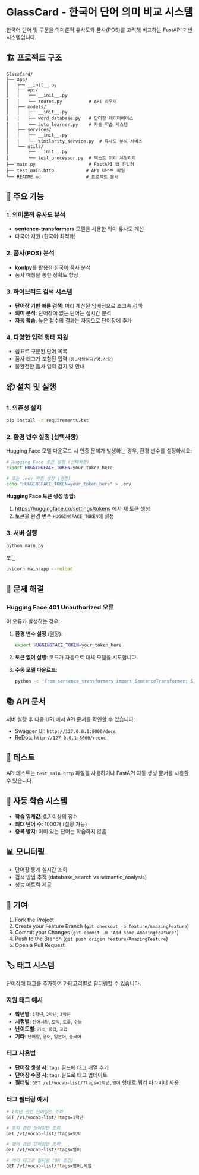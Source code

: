 # GlassCard - 한국어 단어 의미 비교 시스템

한국어 단어 및 구문을 의미론적 유사도와 품사(POS)를 고려해 비교하는 FastAPI 기반 시스템입니다.

## 🏗️ 프로젝트 구조

```
GlassCard/
├── app/
│   ├── __init__.py
│   ├── api/
│   │   ├── __init__.py
│   │   └── routes.py          # API 라우터
│   ├── models/
│   │   ├── __init__.py
│   │   ├── word_database.py   # 단어장 데이터베이스
│   │   └── auto_learner.py    # 자동 학습 시스템
│   ├── services/
│   │   ├── __init__.py
│   │   └── similarity_service.py  # 유사도 분석 서비스
│   └── utils/
│       ├── __init__.py
│       └── text_processor.py  # 텍스트 처리 유틸리티
├── main.py                    # FastAPI 앱 진입점
├── test_main.http            # API 테스트 파일
└── README.md                 # 프로젝트 문서
```

## 🚀 주요 기능

### 1. 의미론적 유사도 분석
- **sentence-transformers** 모델을 사용한 의미 유사도 계산
- 다국어 지원 (한국어 최적화)

### 2. 품사(POS) 분석
- **konlpy**를 활용한 한국어 품사 분석
- 품사 매칭을 통한 정확도 향상

### 3. 하이브리드 검색 시스템
- **단어장 기반 빠른 검색**: 미리 계산된 임베딩으로 초고속 검색
- **의미 분석**: 단어장에 없는 단어는 실시간 분석
- **자동 학습**: 높은 점수의 결과는 자동으로 단어장에 추가

### 4. 다양한 입력 형태 지원
- 쉼표로 구분된 단어 목록
- 품사 태그가 포함된 입력 (`동.사랑하다/명.사랑`)
- 불완전한 품사 입력 감지 및 안내

## 📦 설치 및 실행

### 1. 의존성 설치
```bash
pip install -r requirements.txt
```

### 2. 환경 변수 설정 (선택사항)

Hugging Face 모델 다운로드 시 인증 문제가 발생하는 경우, 환경 변수를 설정하세요:

```bash
# Hugging Face 토큰 설정 (선택사항)
export HUGGINGFACE_TOKEN=your_token_here

# 또는 .env 파일 생성 (권장)
echo "HUGGINGFACE_TOKEN=your_token_here" > .env
```

**Hugging Face 토큰 생성 방법:**
1. https://huggingface.co/settings/tokens 에서 새 토큰 생성
2. 토큰을 환경 변수 `HUGGINGFACE_TOKEN`에 설정

### 3. 서버 실행
```bash
python main.py
```

또는
```bash
uvicorn main:app --reload
```

## 🔧 문제 해결

### Hugging Face 401 Unauthorized 오류

이 오류가 발생하는 경우:

1. **환경 변수 설정** (권장):
   ```bash
   export HUGGINGFACE_TOKEN=your_token_here
   ```

2. **토큰 없이 실행**: 코드가 자동으로 대체 모델을 시도합니다.

3. **수동 모델 다운로드**:
   ```bash
   python -c "from sentence_transformers import SentenceTransformer; SentenceTransformer('sentence-transformers/all-MiniLM-L6-v2')"
   ```

## 📚 API 문서

서버 실행 후 다음 URL에서 API 문서를 확인할 수 있습니다:
- Swagger UI: `http://127.0.0.1:8000/docs`
- ReDoc: `http://127.0.0.1:8000/redoc`

## 🧪 테스트

API 테스트는 `test_main.http` 파일을 사용하거나 FastAPI 자동 생성 문서를 사용할 수 있습니다.

## 🔄 자동 학습 시스템

- **학습 임계값**: 0.7 이상의 점수
- **최대 단어 수**: 1000개 (설정 가능)
- **중복 방지**: 이미 있는 단어는 학습하지 않음

## 📊 모니터링

- 단어장 통계 실시간 조회
- 검색 방법 추적 (database_search vs semantic_analysis)
- 성능 메트릭 제공

## 🤝 기여

1. Fork the Project
2. Create your Feature Branch (`git checkout -b feature/AmazingFeature`)
3. Commit your Changes (`git commit -m 'Add some AmazingFeature'`)
4. Push to the Branch (`git push origin feature/AmazingFeature`)
5. Open a Pull Request 

## 🏷️ 태그 시스템

단어장에 태그를 추가하여 카테고리별로 필터링할 수 있습니다.

### 지원 태그 예시
- **학년별**: `1학년`, `2학년`, `3학년`
- **시험별**: `단어시험`, `토익`, `토플`, `수능`
- **난이도별**: `기초`, `중급`, `고급`
- **기타**: `단어왕`, `영어`, `일본어`, `중국어`

### 태그 사용법
- **단어장 생성 시**: `tags` 필드에 태그 배열 추가
- **단어장 수정 시**: `tags` 필드로 태그 업데이트
- **필터링**: `GET /v1/vocab-list/?tags=1학년,영어` 형태로 쿼리 파라미터 사용

### 태그 필터링 예시
```bash
# 1학년 관련 단어장만 조회
GET /v1/vocab-list/?tags=1학년

# 토익 관련 단어장만 조회
GET /v1/vocab-list/?tags=토익

# 영어 관련 단어장만 조회
GET /v1/vocab-list/?tags=영어

# 여러 태그로 필터링 (OR 조건)
GET /v1/vocab-list/?tags=영어,시험
``` 